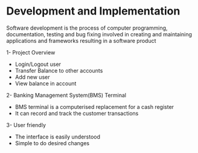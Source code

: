# Development and Implementation
Software development is the process of computer programming, documentation, testing and bug fixing involved in creating and maintaining applications and frameworks resulting in a software product

1- Project Overview
   
   * Login/Logout user
   * Transfer Balance to other accounts
   * Add new user
   * View balance in account

2- Banking Management System(BMS) Terminal
   * BMS terminal is a computerised replacement for a cash register
   * It can record and track the customer transactions

3- User friendly
   * The interface is easily understood
   * Simple to do desired changes  

